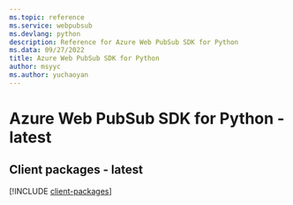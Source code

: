 ```yaml
---
ms.topic: reference
ms.service: webpubsub
ms.devlang: python
description: Reference for Azure Web PubSub SDK for Python
ms.data: 09/27/2022
title: Azure Web PubSub SDK for Python
author: msyyc
ms.author: yuchaoyan
---
```

# Azure Web PubSub SDK for Python - latest

## Client packages - latest
[!INCLUDE [client-packages](web-pubsub-client-index.md)]